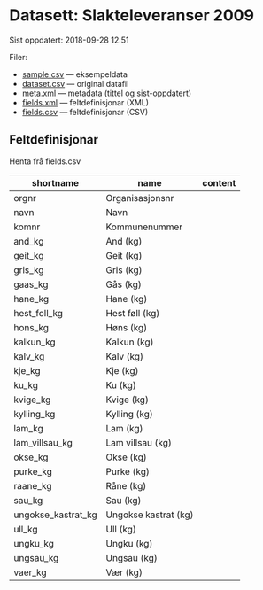 # Datasett: 	Slakteleveranser 2009
 Sist oppdatert: 2018-09-28 12:51

 Filer:
 - [sample.csv](sample.csv) — eksempeldata
 - [dataset.csv](dataset.csv) — original datafil
 - [meta.xml](meta.xml) — metadata (tittel og sist-oppdatert)
 - [fields.xml](fields.xml) — feltdefinisjonar (XML)
 - [fields.csv](fields.csv) — feltdefinisjonar (CSV)


## Feltdefinisjonar
Henta frå fields.csv

| shortname | name | content |
| --- | --- | --- |
| orgnr | Organisasjonsnr |  |
| navn | Navn |  |
| komnr | Kommunenummer |  |
| and_kg | And (kg) |  |
| geit_kg | Geit (kg) |  |
| gris_kg | Gris (kg) |  |
| gaas_kg | Gås (kg) |  |
| hane_kg | Hane (kg) |  |
| hest_foll_kg | Hest føll (kg) |  |
| hons_kg | Høns (kg) |  |
| kalkun_kg | Kalkun (kg) |  |
| kalv_kg | Kalv (kg) |  |
| kje_kg | Kje (kg) |  |
| ku_kg | Ku (kg) |  |
| kvige_kg | Kvige (kg) |  |
| kylling_kg | Kylling (kg) |  |
| lam_kg | Lam (kg) |  |
| lam_villsau_kg | Lam villsau (kg) |  |
| okse_kg | Okse (kg) |  |
| purke_kg | Purke (kg) |  |
| raane_kg | Råne (kg) |  |
| sau_kg | Sau (kg) |  |
| ungokse_kastrat_kg | Ungokse kastrat (kg) |  |
| ull_kg | Ull (kg) |  |
| ungku_kg | Ungku (kg) |  |
| ungsau_kg | Ungsau (kg) |  |
| vaer_kg | Vær (kg) |  |
